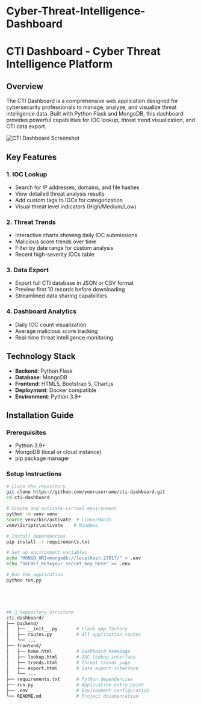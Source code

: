 # Cyber-Threat-Intelligence-Dashboard
# CTI Dashboard - Cyber Threat Intelligence Platform

## Overview
The CTI Dashboard is a comprehensive web application designed for cybersecurity professionals to manage, analyze, and visualize threat intelligence data. Built with Python Flask and MongoDB, this dashboard provides powerful capabilities for IOC lookup, threat trend visualization, and CTI data export.

![CTI Dashboard Screenshot](dashboard.png)

## Key Features
### 1. IOC Lookup
- Search for IP addresses, domains, and file hashes
- View detailed threat analysis results
- Add custom tags to IOCs for categorization
- Visual threat level indicators (High/Medium/Low)

### 2. Threat Trends
- Interactive charts showing daily IOC submissions
- Malicious score trends over time
- Filter by date range for custom analysis
- Recent high-severity IOCs table

### 3. Data Export
- Export full CTI database in JSON or CSV format
- Preview first 10 records before downloading
- Streamlined data sharing capabilities

### 4. Dashboard Analytics
- Daily IOC count visualization
- Average malicious score tracking
- Real-time threat intelligence monitoring

## Technology Stack
- **Backend**: Python Flask
- **Database**: MongoDB
- **Frontend**: HTML5, Bootstrap 5, Chart.js
- **Deployment**: Docker compatible
- **Environment**: Python 3.9+

## Installation Guide

### Prerequisites
- Python 3.9+
- MongoDB (local or cloud instance)
- pip package manager

### Setup Instructions
```bash
# Clone the repository
git clone https://github.com/yourusername/cti-dashboard.git
cd cti-dashboard

# Create and activate virtual environment
python -m venv venv
source venv/bin/activate  # Linux/MacOS
venv\Scripts\activate    # Windows

# Install dependencies
pip install -r requirements.txt

# Set up environment variables
echo "MONGO_URI=mongodb://localhost:27017/" > .env
echo "SECRET_KEY=your_secret_key_here" >> .env

# Run the application
python run.py





## 📁 Repository Structure
cti-dashboard/
├── backend/
│   ├── __init__.py       # Flask app factory
│   ├── routes.py         # All application routes
│   └── ...
├── frontend/
│   ├── home.html         # Dashboard homepage
│   ├── lookup.html       # IOC lookup interface
│   ├── trends.html       # Threat trends page
│   ├── export.html       # Data export interface
│   └── ...
├── requirements.txt      # Python dependencies
├── run.py                # Application entry point
├── .env                  # Environment configuration
└── README.md             # Project documentation
